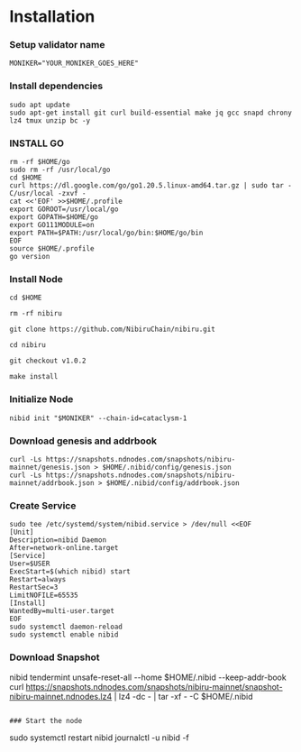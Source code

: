 # Installation
### Setup validator name
`MONIKER="YOUR_MONIKER_GOES_HERE"`

### Install dependencies
```
sudo apt update
sudo apt-get install git curl build-essential make jq gcc snapd chrony lz4 tmux unzip bc -y
```
### INSTALL GO
```
rm -rf $HOME/go
sudo rm -rf /usr/local/go
cd $HOME
curl https://dl.google.com/go/go1.20.5.linux-amd64.tar.gz | sudo tar -C/usr/local -zxvf -
cat <<'EOF' >>$HOME/.profile
export GOROOT=/usr/local/go
export GOPATH=$HOME/go
export GO111MODULE=on
export PATH=$PATH:/usr/local/go/bin:$HOME/go/bin
EOF
source $HOME/.profile
go version
```

### Install Node
```
cd $HOME

rm -rf nibiru

git clone https://github.com/NibiruChain/nibiru.git

cd nibiru

git checkout v1.0.2

make install
```

### Initialize Node
`nibid init "$MONIKER" --chain-id=cataclysm-1`

### Download genesis and addrbook
```
curl -Ls https://snapshots.ndnodes.com/snapshots/nibiru-mainnet/genesis.json > $HOME/.nibid/config/genesis.json
curl -Ls https://snapshots.ndnodes.com/snapshots/nibiru-mainnet/addrbook.json > $HOME/.nibid/config/addrbook.json
```

### Create Service
```
sudo tee /etc/systemd/system/nibid.service > /dev/null <<EOF
[Unit]
Description=nibid Daemon
After=network-online.target
[Service]
User=$USER
ExecStart=$(which nibid) start
Restart=always
RestartSec=3
LimitNOFILE=65535
[Install]
WantedBy=multi-user.target
EOF
sudo systemctl daemon-reload
sudo systemctl enable nibid
```

### Download Snapshot
nibid tendermint unsafe-reset-all --home $HOME/.nibid --keep-addr-book 
curl https://snapshots.ndnodes.com/snapshots/nibiru-mainnet/snapshot-nibiru-mainnet.ndnodes.lz4 | lz4 -dc - | tar -xf - -C $HOME/.nibid
```

### Start the node
```
sudo systemctl restart nibid
journalctl -u nibid -f
```
